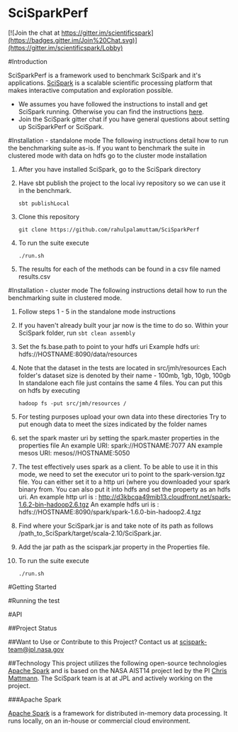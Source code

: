 SciSparkPerf
============

[![Join the chat at https://gitter.im/scientificspark](https://badges.gitter.im/Join%20Chat.svg)](https://gitter.im/scientificspark/Lobby)

#Introduction

SciSparkPerf is a framework used to benchmark SciSpark and it's applications.
[SciSpark](http://esto.nasa.gov/forum/estf2015/presentations/Mattmann_S1P8_ESTF2015.pdf) is a scalable scientific processing platform that makes interactive computation and exploration possible.
* We assumes you have followed the instructions to install and get SciSpark running. Otherwise you can find the instructions [here](https://github.com/SciSpark/SciSpark).
* Join the SciSpark gitter chat if you have general questions about setting up SciSparkPerf or SciSpark.

#Installation - standalone mode
The following instructions detail how to run the benchmarking suite as-is.
If you want to benchmark the suite in clustered mode with data on hdfs go to the cluster mode installation

1. After you have installed SciSpark, go to the SciSpark directory

2. Have sbt publish the project to the local ivy repository so we can use it in the benchmark. 
    ```
    sbt publishLocal
    ```

3. Clone this repository
    ```
    git clone https://github.com/rahulpalamuttam/SciSparkPerf
    ```
    
4. To run the suite execute
    ```
    ./run.sh
    ```

5. The results for each of the methods can be found in a csv file named results.csv


#Installation - cluster mode
The following instructions detail how to run the benchmarking suite in clustered mode.

1. Follow steps 1 - 5 in the standalone mode instructions

2. If you haven't already built your jar now is the time to do so.
   Within your SciSpark folder, run ```sbt clean assembly```
   
3. Set the fs.base.path to point to your hdfs uri
   Example hdfs uri: hdfs://HOSTNAME:8090/data/resources

4. Note that the dataset in the tests are located in src/jmh/resources
   Each folder's dataset size is denoted by their name - 100mb, 1gb, 10gb, 100gb
   In standalone each file just contains the same 4 files.
   You can put this on hdfs by executing
    ```
    hadoop fs -put src/jmh/resources /
    ```


5. For testing purposes upload your own data into these directories
   Try to put enough data to meet the sizes indicated by the folder names
   

6. set the spark master uri by setting the spark.master properties in the properties file
   An example URI: spark://HOSTNAME:7077
   AN example mesos URI: mesos//HOSTNAME:5050

7. The test effectively uses spark as a client. To be able to use it in this mode,
   we need to set the executor uri to point to the spark-version.tgz file.
   You can either set it to a http uri (where you downloaded your spark binary from.
   You can also put it into hdfs and set the property as an hdfs uri.
   An example http url is : http://d3kbcqa49mib13.cloudfront.net/spark-1.6.2-bin-hadoop2.6.tgz
   An example hdfs uri is : hdfs://HOSTNAME:8090/spark/spark-1.6.0-bin-hadoop2.4.tgz
   
   
8. Find where your SciSpark.jar is and take note of its path as follows /path_to_SciSpark/target/scala-2.10/SciSpark.jar.

9. Add the jar path as the scispark.jar property in the Properties file.

10. To run the suite execute
    ```
    ./run.sh
    ```
 

#Getting Started



#Running the test


#API

##Project Status



##Want to Use or Contribute to this Project?
Contact us at [scispark-team@jpl.nasa.gov](mailto:scispark-team@jpl.nasa.gov)

##Technology
This project utilizes the following open-source technologies [Apache Spark][Spark] and is based on the NASA AIST14 project led by the PI [Chris Mattmann](http://github.com/chrismattmann/). The SciSpark team is at at JPL and actively working on the project.

###Apache Spark

[Apache Spark][Spark] is a framework for distributed in-memory data processing. It runs locally, on an in-house or commercial cloud environment.

[Spark]: https://spark.apache.org/
